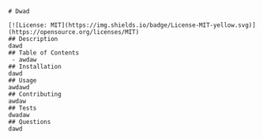 
    # Dwad

    [![License: MIT](https://img.shields.io/badge/License-MIT-yellow.svg)](https://opensource.org/licenses/MIT)
    ## Description
    dawd
    ## Table of Contents
     - awdaw
    ## Installation
    dawd
    ## Usage
    awdawd
    ## Contributing
    awdaw
    ## Tests
    dwadaw
    ## Questions
    dawd

    